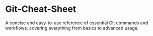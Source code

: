 # Git-Cheat-Sheet
A concise and easy-to-use reference of essential Git commands and workflows, covering everything from basics to advanced usage.
